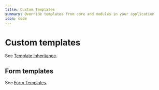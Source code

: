 ```yaml
---
title: Custom Templates
summary: Override templates from core and modules in your application
icon: code
---
```


# Custom templates

See [Template Inheritance](../templates).

## Form templates

See [Form Templates](../forms/form_templates).
